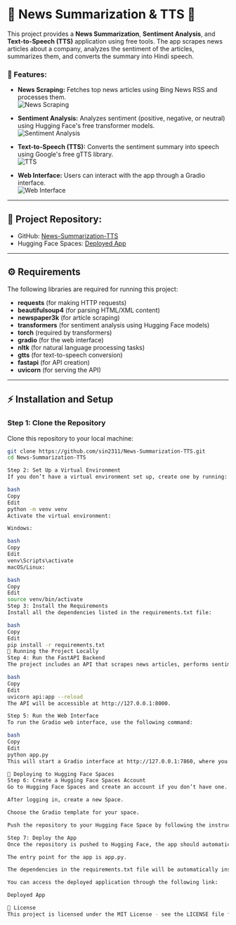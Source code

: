 # 📰 News Summarization & TTS 📌

This project provides a **News Summarization**, **Sentiment Analysis**, and **Text-to-Speech (TTS)** application using free tools. The app scrapes news articles about a company, analyzes the sentiment of the articles, summarizes them, and converts the summary into Hindi speech.

### **🎯 Features:**
- **News Scraping:** Fetches top news articles using Bing News RSS and processes them.  
  ![News Scraping](https://via.placeholder.com/150?text=News+Scraping)

- **Sentiment Analysis:** Analyzes sentiment (positive, negative, or neutral) using Hugging Face's free transformer models.  
  ![Sentiment Analysis](https://via.placeholder.com/150?text=Sentiment+Analysis)

- **Text-to-Speech (TTS):** Converts the sentiment summary into speech using Google's free gTTS library.  
  ![TTS](https://via.placeholder.com/150?text=TTS)

- **Web Interface:** Users can interact with the app through a Gradio interface.  
  ![Web Interface](https://via.placeholder.com/150?text=Web+Interface)

---

## **🚀 Project Repository:**
- GitHub: [News-Summarization-TTS](https://github.com/sin2311/News-Summarization-TTS)
- Hugging Face Spaces: [Deployed App](https://53540d2d10b9bf2d99.gradio.live/)

---

## **⚙️ Requirements**

The following libraries are required for running this project:

- **requests** (for making HTTP requests)
- **beautifulsoup4** (for parsing HTML/XML content)
- **newspaper3k** (for article scraping)
- **transformers** (for sentiment analysis using Hugging Face models)
- **torch** (required by transformers)
- **gradio** (for the web interface)
- **nltk** (for natural language processing tasks)
- **gtts** (for text-to-speech conversion)
- **fastapi** (for API creation)
- **uvicorn** (for serving the API)

---

## **⚡ Installation and Setup**

### **Step 1: Clone the Repository**  
Clone this repository to your local machine:

```bash
git clone https://github.com/sin2311/News-Summarization-TTS.git
cd News-Summarization-TTS

Step 2: Set Up a Virtual Environment
If you don’t have a virtual environment set up, create one by running:

bash
Copy
Edit
python -m venv venv
Activate the virtual environment:

Windows:

bash
Copy
Edit
venv\Scripts\activate
macOS/Linux:

bash
Copy
Edit
source venv/bin/activate
Step 3: Install the Requirements
Install all the dependencies listed in the requirements.txt file:

bash
Copy
Edit
pip install -r requirements.txt
🎯 Running the Project Locally
Step 4: Run the FastAPI Backend
The project includes an API that scrapes news articles, performs sentiment analysis, and generates TTS. You can run the FastAPI server with Uvicorn:

bash
Copy
Edit
uvicorn api:app --reload
The API will be accessible at http://127.0.0.1:8000.

Step 5: Run the Web Interface
To run the Gradio web interface, use the following command:

bash
Copy
Edit
python app.py
This will start a Gradio interface at http://127.0.0.1:7860, where you can input a company name and get the sentiment analysis along with the Hindi TTS.

🚀 Deploying to Hugging Face Spaces
Step 6: Create a Hugging Face Spaces Account
Go to Hugging Face Spaces and create an account if you don’t have one.

After logging in, create a new Space.

Choose the Gradio template for your space.

Push the repository to your Hugging Face Space by following the instructions in your newly created space.

Step 7: Deploy the App
Once the repository is pushed to Hugging Face, the app should automatically deploy.

The entry point for the app is app.py.

The dependencies in the requirements.txt file will be automatically installed during the deployment process.

You can access the deployed application through the following link:

Deployed App

📝 License
This project is licensed under the MIT License - see the LICENSE file for details.




